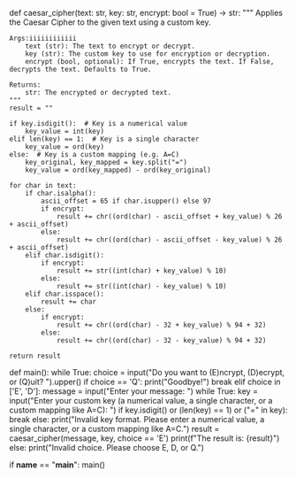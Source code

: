 def caesar_cipher(text: str, key: str, encrypt: bool = True) -> str:
    """
    Applies the Caesar Cipher to the given text using a custom key.

    Args:iiiiiiiiiiii
        text (str): The text to encrypt or decrypt.
        key (str): The custom key to use for encryption or decryption.
        encrypt (bool, optional): If True, encrypts the text. If False, decrypts the text. Defaults to True.

    Returns:
        str: The encrypted or decrypted text.
    """
    result = ""
    
    if key.isdigit():  # Key is a numerical value
        key_value = int(key)
    elif len(key) == 1:  # Key is a single character
        key_value = ord(key)
    else:  # Key is a custom mapping (e.g. A=C)
        key_original, key_mapped = key.split("=")
        key_value = ord(key_mapped) - ord(key_original)
    
    for char in text:
        if char.isalpha():
            ascii_offset = 65 if char.isupper() else 97
            if encrypt:
                result += chr((ord(char) - ascii_offset + key_value) % 26 + ascii_offset)
            else:
                result += chr((ord(char) - ascii_offset - key_value) % 26 + ascii_offset)
        elif char.isdigit():
            if encrypt:
                result += str((int(char) + key_value) % 10)
            else:
                result += str((int(char) - key_value) % 10)
        elif char.isspace():
            result += char
        else:
            if encrypt:
                result += chr((ord(char) - 32 + key_value) % 94 + 32)
            else:
                result += chr((ord(char) - 32 - key_value) % 94 + 32)
    
    return result


def main():
    while True:
        choice = input("Do you want to (E)ncrypt, (D)ecrypt, or (Q)uit? ").upper()
        if choice == 'Q':
            print("Goodbye!")
            break
        elif choice in ['E', 'D']:
            message = input("Enter your message: ")
            while True:
                key = input("Enter your custom key (a numerical value, a single character, or a custom mapping like A=C): ")
                if key.isdigit() or (len(key) == 1) or ("=" in key):
                    break
                else:
                    print("Invalid key format. Please enter a numerical value, a single character, or a custom mapping like A=C.")
            result = caesar_cipher(message, key, choice == 'E')
            print(f"The result is: {result}")
        else:
            print("Invalid choice. Please choose E, D, or Q.")


if __name__ == "__main__":
    main()

